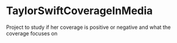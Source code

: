 # TaylorSwiftCoverageInMedia
Project to study if her coverage is positive or negative and what the coverage focuses on
